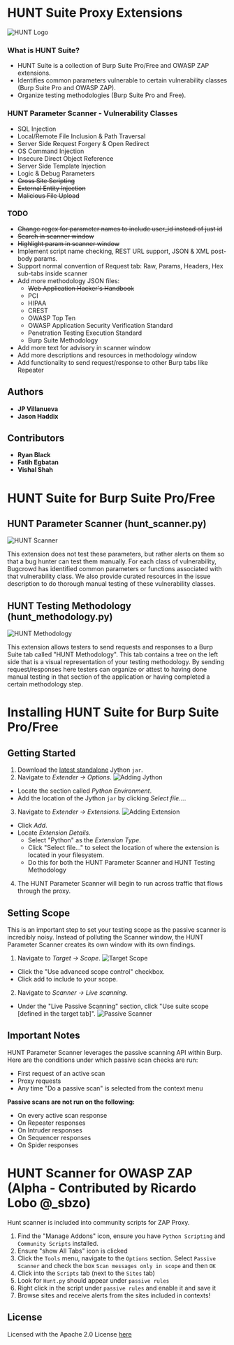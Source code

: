 # HUNT Suite Proxy Extensions 

![HUNT Logo](/images/logo.png)

### What is HUNT Suite?
* HUNT Suite is a collection of Burp Suite Pro/Free and OWASP ZAP extensions.
* Identifies common parameters vulnerable to certain vulnerability classes (Burp Suite Pro and OWASP ZAP). 
* Organize testing methodologies (Burp Suite Pro and Free).

### HUNT Parameter Scanner - Vulnerability Classes

* SQL Injection
* Local/Remote File Inclusion & Path Traversal
* Server Side Request Forgery & Open Redirect
* OS Command Injection
* Insecure Direct Object Reference
* Server Side Template Injection
* Logic & Debug Parameters
* ~~Cross Site Scripting~~
* ~~External Entity Injection~~
* ~~Malicious File Upload~~


### TODO
* ~~Change regex for parameter names to include user_id instead of just id~~
* ~~Search in scanner window~~
* ~~Highlight param in scanner window~~
* Implement script name checking, REST URL support, JSON & XML post-body params.
* Support normal convention of Request tab: Raw, Params, Headers, Hex sub-tabs inside scanner
* Add more methodology JSON files:
  * ~~Web Application Hacker's Handbook~~
  * PCI
  * HIPAA
  * CREST
  * OWASP Top Ten
  * OWASP Application Security Verification Standard
  * Penetration Testing Execution Standard
  * Burp Suite Methodology
* Add more text for advisory in scanner window
* Add more descriptions and resources in methodology window
* Add functionality to send request/response to other Burp tabs like Repeater

## Authors

* **JP Villanueva**
* **Jason Haddix**

## Contributors
* **Ryan Black**
* **Fatih Egbatan**
* **Vishal Shah**


# HUNT Suite for Burp Suite Pro/Free

## HUNT Parameter Scanner (hunt_scanner.py)

![HUNT Scanner](/images/scanner.png)

This extension does not test these parameters, but rather alerts on them so that a bug hunter can test them manually. For each class of vulnerability, Bugcrowd has identified common parameters or functions associated with that vulnerability class. We also provide curated resources in the issue description to do thorough manual testing of these vulnerability classes.

## HUNT Testing Methodology (hunt_methodology.py)

![HUNT Methodology](/images/methodology.png)

This extension allows testers to send requests and responses to a Burp Suite tab called "HUNT Methodology". This tab contains a tree on the left side that is a visual representation of your testing methodology. By sending request/responses here testers can organize or attest to having done manual testing in that section of the application or having completed a certain methodology step.

# Installing HUNT Suite for Burp Suite Pro/Free

## Getting Started
1. Download the [latest standalone](http://www.jython.org/downloads.html) Jython `jar`.
2. Navigate to *Extender -> Options*. 
  ![Adding Jython](/images/jython.png)
  * Locate the section called *Python Environment*.
  * Add the location of the Jython `jar` by clicking *Select file...*.
3. Navigate to *Extender -> Extensions*.
  ![Adding Extension](/images/extension.png)
  * Click *Add*.
  * Locate *Extension Details*.
    * Select "Python" as the *Extension Type*.
    * Click "Select file..." to select the location of where the extension is located in your filesystem.
    * Do this for both the HUNT Parameter Scanner and HUNT Testing Methodology
4. The HUNT Parameter Scanner will begin to run across traffic that flows through the proxy.

## Setting Scope
This is an important step to set your testing scope as the passive scanner is incredibly noisy. Instead of polluting the Scanner window, the HUNT Parameter Scanner creates its own window with its own findings.
1. Navigate to *Target -> Scope*.
  ![Target Scope](/images/target_scope.png)
  * Click the "Use advanced scope control" checkbox.
  * Click add to include to your scope.
2. Navigate to *Scanner -> Live scanning*.
  * Under the "Live Passive Scanning" section, click "Use suite scope \[defined in the target tab\]".
  ![Passive Scanner](/images/passive_scanner.png)

## Important Notes
HUNT Parameter Scanner leverages the passive scanning API within Burp. Here are the conditions under which passive scan checks are run: 
* First request of an active scan
* Proxy requests
* Any time "Do a passive scan" is selected from the context menu

**Passive scans are not run on the following:**
* On every active scan response
* On Repeater responses
* On Intruder responses
* On Sequencer responses
* On Spider responses

# HUNT Scanner for OWASP ZAP (Alpha - Contributed by Ricardo Lobo @_sbzo)
Hunt scanner is included into community scripts for ZAP Proxy.

1. Find the "Manage Addons" icon, ensure you have ``` Python Scripting ``` and ``` Community Scripts ``` installed.
2. Ensure "show All Tabs" icon is clicked
3. Click the ```Tools``` menu, navigate to the ```Options``` section. Select ```Passive Scanner``` and check the box ```Scan messages only in scope``` and then ```OK```
4. Click into the ``` Scripts ``` tab (next to the  ``` Sites ``` tab)
5. Look for ``` Hunt.py ``` should appear under ```passive rules```
6. Right click in the script under ```passive rules``` and enable it and save it
7. Browse sites and receive alerts from the sites included in contexts!

## License
Licensed with the Apache 2.0 License [here](https://github.com/bugcrowd/HUNT/blob/master/license)
